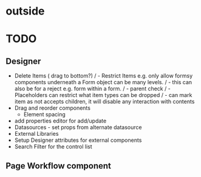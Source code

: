# outside


# TODO 
## Designer
 - Delete Items ( drag to bottom?)
/ - Restrict Items e.g. only allow formsy components underneath a Form object can be many levels.
/   - this can also be for a reject e.g. form within a form.
/   - parent check
/ - Placeholders can restrict what item types can be dropped
/   - can mark item as not accepts children, it will disable any interaction with contents
 - Drag and reorder components
   - Element spacing
 - add properties editor for add/update
 - Datasources - set props from alternate datasource
 - External Libraries
  - Setup Designer attributes for external components
 - Search Filter for the control list
## Page Workflow component
